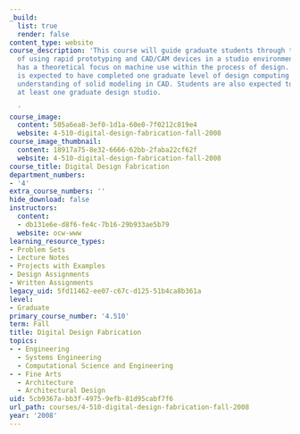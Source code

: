 ```yaml
---
_build:
  list: true
  render: false
content_type: website
course_description: 'This course will guide graduate students through the process
  of using rapid prototyping and CAD/CAM devices in a studio environment. The class
  has a theoretical focus on machine use within the process of design. Each student
  is expected to have completed one graduate level of design computing with a full
  understanding of solid modeling in CAD. Students are also expected to have completed
  at least one graduate design studio.

  '
course_image:
  content: 505a6ea8-3ef0-1d1a-60e0-7f0212c819e4
  website: 4-510-digital-design-fabrication-fall-2008
course_image_thumbnail:
  content: 18917a75-8e32-6666-62bb-2faba22cf62f
  website: 4-510-digital-design-fabrication-fall-2008
course_title: Digital Design Fabrication
department_numbers:
- '4'
extra_course_numbers: ''
hide_download: false
instructors:
  content:
  - db131e6e-d8f6-fe4c-7b16-29b933ae5b79
  website: ocw-www
learning_resource_types:
- Problem Sets
- Lecture Notes
- Projects with Examples
- Design Assignments
- Written Assignments
legacy_uid: 5fd11462-ee07-c67c-d125-51b4ca8b361a
level:
- Graduate
primary_course_number: '4.510'
term: Fall
title: Digital Design Fabrication
topics:
- - Engineering
  - Systems Engineering
  - Computational Science and Engineering
- - Fine Arts
  - Architecture
  - Architectural Design
uid: 5cb9367a-bb3f-4975-9efb-81d95cabf7f6
url_path: courses/4-510-digital-design-fabrication-fall-2008
year: '2008'
---
```

